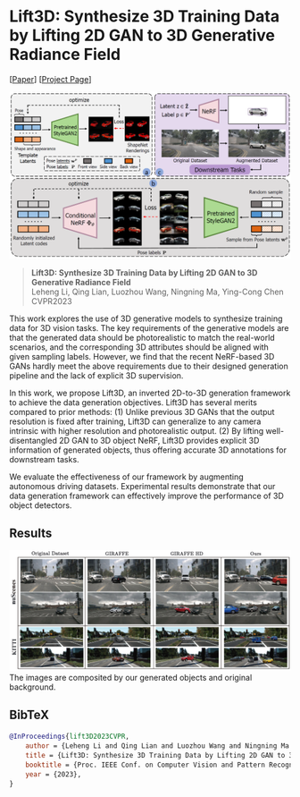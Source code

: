 # Lift3D: Synthesize 3D Training Data by Lifting 2D GAN to 3D Generative Radiance Field

[[Paper](https://len-li.github.io/assets/pdf/lift3d_final.pdf)]
[[Project Page](https://len-li.github.io/lift3d-web/)]


<img src="./assets/lift3d_method.png"/>


> **Lift3D: Synthesize 3D Training Data by Lifting 2D GAN to 3D Generative Radiance Field** <br>
> Leheng Li, Qing Lian, Luozhou Wang, Ningning Ma, Ying-Cong Chen <br>
> CVPR2023 <br>


This work explores the use of 3D generative models to synthesize training data for 3D vision tasks. The key requirements of the generative models are that the generated data should be photorealistic to match the real-world scenarios, and the corresponding 3D attributes should be aligned with given sampling labels. However, we find that the recent NeRF-based 3D GANs hardly meet the above requirements due to their designed generation pipeline and the lack of explicit 3D supervision.

In this work, we propose Lift3D, an inverted 2D-to-3D generation framework to achieve the data generation objectives. Lift3D has several merits compared to prior methods: (1) Unlike previous 3D GANs that the output resolution is fixed after training, Lift3D can generalize to any camera intrinsic with higher resolution and photorealistic output. (2) By lifting well-disentangled 2D GAN to 3D object NeRF, Lift3D provides explicit 3D information of generated objects, thus offering accurate 3D annotations for downstream tasks.

We evaluate the effectiveness of our framework by augmenting autonomous driving datasets. Experimental results demonstrate that our data generation framework can effectively improve the performance of 3D object detectors.

## Results

<img src="./assets/lift3d_compos.png"/>
The images are composited by our generated objects and original background.




## BibTeX

```bibtex
@InProceedings{lift3D2023CVPR, 
	author = {Leheng Li and Qing Lian and Luozhou Wang and Ningning Ma and Ying-Cong Chen}, 
	title = {Lift3D: Synthesize 3D Training Data by Lifting 2D GAN to 3D Generative Radiance Field}, 
	booktitle = {Proc. IEEE Conf. on Computer Vision and Pattern Recognition (CVPR)}, 
	year = {2023}, 
}
```
